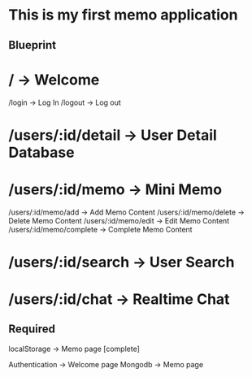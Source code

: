 # This is my first memo application

## Blueprint

<!-- globalRouter -->
# / -> Welcome
/login -> Log In
/logout -> Log out

<!-- userRouter -->
# /users/:id/detail -> User Detail Database

# /users/:id/memo -> Mini Memo
/users/:id/memo/add -> Add Memo Content
/users/:id/memo/delete -> Delete Memo Content
/users/:id/memo/edit -> Edit Memo Content
/users/:id/memo/complete -> Complete Memo Content

# /users/:id/search -> User Search

# /users/:id/chat -> Realtime Chat

## Required

localStorage -> Memo page [complete]

Authentication -> Welcome page
Mongodb -> Memo page
